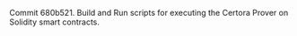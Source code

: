 Commit 680b521.                    Build and Run scripts for executing the Certora Prover on Solidity smart contracts.
